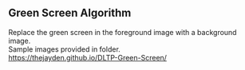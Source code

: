 ## Green Screen Algorithm
Replace the green screen in the foreground image with a background image. <br>
Sample images provided in folder.<br>
https://thejayden.github.io/DLTP-Green-Screen/
